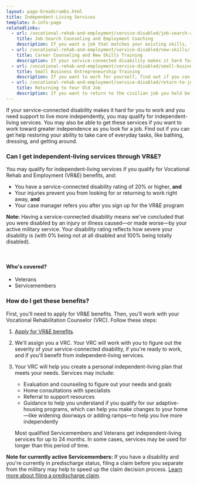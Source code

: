 ```yaml
---
layout: page-breadcrumbs.html
title: Independent-Living Services
template: 6-info-page
relatedlinks:
  - url: /vocational-rehab-and-employment/service-disabled/job-search-and-counseling/
    title: Job-Search Counseling and Employment Coaching
    description: If you want a job that matches your existing skills, find out if you can get help looking for a job and settling into your new workplace.
  - url: /vocational-rehab-and-employment/service-disabled/new-skills/
    title: Career Counseling and New Skills Training
    description: If your service-connected disability makes it hard for you to work in your current field, find out if you can get counseling and training to help you move into a field that better suits your abilities.
  - url: /vocational-rehab-and-employment/service-disabled/small-business-training/
    title: Small Business Entrepreneurship Training
    description: If you want to work for yourself, find out if you can get help starting your own business.
  - url: /vocational-rehab-and-employment/service-disabled/return-to-job/
    title: Returning to Your Old Job
    description: If you want to return to the civilian job you held before activating, you have the right to do so. Find out if you can get help with this process.
---
```


<div class="va-introtext">

If your service-connected disability makes it hard for you to work and you need support to live more independently, you may qualify for independent-living services. You may also be able to get these services if you want to work toward greater independence as you look for a job. Find out if you can get help restoring your ability to take care of everyday tasks, like bathing, dressing, and getting around.

</div>

<div class="feature" markdown="1">

### Can I get independent-living services through VR&amp;E?

You may qualify for independent-living services if you qualify for Vocational Rehab and Employment (VR&amp;E) benefits, and:

- You have a service-connected disability rating of 20&#37; or higher, **and**
- Your injuries prevent you from looking for or returning to work right away, **and**
- Your case manager refers you after you sign up for the VR&amp;E program

**Note:** Having a service-connected disability means we've concluded that you were disabled by an injury or illness caused—or made worse—by your active military service. Your disability rating reflects how severe your disability is (with 0% being not at all disabled and 100% being totally disabled).

<br>

#### Who's covered?

- Veterans
- Servicemembers

</div>

### How do I get these benefits?

First, you’ll need to apply for VR&amp;E benefits. Then, you’ll work with your Vocational Rehabilitation Counselor (VRC). Follow these steps:

<ol class="process">
<li class="step one">

[Apply for VR&amp;E benefits](/vocational-rehab-and-employment/apply-vre/).

</li>

<li class="step two">

We'll assign you a VRC. Your VRC will work with you to figure out the severity of your service-connected disability, if you're ready to work, and if you'll benefit from independent-living services.

</li>

<li class="step last three">

Your VRC will help you create a personal independent-living plan that meets your needs. Services may include:
- Evaluation and counseling to figure out your needs and goals
- Home consultations with specialists
- Referral to support resources
- Guidance to help you understand if you qualify for our adaptive-housing programs, which can help you make changes to your home—like widening doorways or adding ramps—to help you live more independently

Most qualified Servicemembers and Veterans get independent-living services for up to 24 months. In some cases, services may be used for longer than this period of time.

</li>
</ol>

**Note for currently active Servicemembers:** If you have a disability and you're currently in predischarge status, filing a claim before you separate from the military may help to speed up the claim decision process. [Learn more about filing a predischarge claim](/disability-benefits/apply/claim-types/predischarge-claim/).
